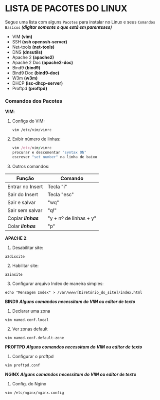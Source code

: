 # LISTA DE PACOTES DO LINUX

Segue uma lista com alguns ```Pacotes``` para instalar no Linux e seus ```Comandos Basícos``` ***(digitar somente o que está em parenteses)***
- VIM **(vim)**
- SSH **(ssh openssh-server)**
- Net-tools **(net-tools)**
- DNS **(dnsutils)**
- Apache 2 **(apache2)**
- Apache 2 Doc **(apache2-doc)**
- Bind9 **(bind9)**
- Bind9 Doc **(bind9-doc)**
- W3m **(w3m)**
- DHCP **(isc-dhcp-server)**
- Proftpd **(proftpd)**

### Comandos dos Pacotes
__VIM__:
1. Configs do VIM:
     ```
     vim /etc/vim/vimrc
     ```
2. Exibir número de linhas:
     ```ruby
     vim /etc/vim/vimrc
     procurar e descomentar "syntax ON"
     escrever "set number" na linha de baixo
     ```
3. Outros comandos:

|  Função               |  Comando                 |
| --------------------- | ------------------------ |
|  Entrar no Insert     |  Tecla "i"               |
|  Sair do Insert       |  Tecla "esc"             |
|  Sair e salvar        |  "wq"                    |
|  Sair sem salvar      |  "q!"                    |
|  Copiar ___linhas___  |  "y + nº de linhas + y"  |
|  Colar ___linhas___   |  "p"                     |

__APACHE 2__:
1. Desabilitar site:
  ```
  a2dissite
  ```
2. Habilitar site:
```
a2insite
```
3. Configurar arquivo Index de maneira simples:
```
echo "Mensagem Index" > /var/www/[Diretório_do_site]/index.html
```

__BIND9__ ***Alguns comandos necessitam do VIM ou editor de texto***
1. Declarar uma zona 
```
vim named.conf.local
```
2. Ver zonas default
```
vim named.conf.default-zone
```

__PROFTPD__ ***Alguns comandos necessitam do VIM ou editor de texto***
1. Configurar o proftpd
```
vim proftpd.conf
```

__NGINX__ ***Alguns comandos necessitam do VIM ou editor de texto***
1. Config. do Nginx
```
vim /etc/nginx/nginx.config
```
